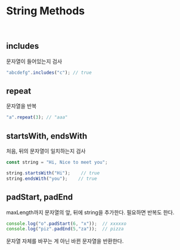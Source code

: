 # String Methods

<br>

## includes

문자열이 들어있는지 검사

```javascript
"abcdefg".includes("c"); // true
```

## repeat

문자열을 반복

```javascript
"a".repeat(3); // "aaa"
```

## startsWith, endsWith

처음, 뒤의 문자열이 일치하는지 검사

```javascript
const string = "Hi, Nice to meet you";

string.startsWith("Hi");    // true
string.endsWith("you");    // true
```

## padStart, padEnd

maxLength까지 문자열의 앞, 뒤에 string을 추가한다. 필요하면 반복도 한다.

```javascript
console.log("o".padStart(6, "x"));  // xxxxxo
console.log("piz".padEnd(5,"za"));  // pizza
```
문자열 자체를 바꾸는 게 아닌 바뀐 문자열을 반환한다.

